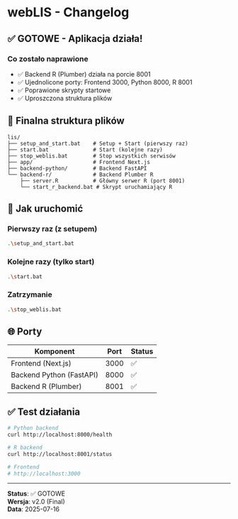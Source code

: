 # webLIS - Changelog

## ✅ GOTOWE - Aplikacja działa!

### Co zostało naprawione

- ✅ Backend R (Plumber) działa na porcie 8001
- ✅ Ujednolicone porty: Frontend 3000, Python 8000, R 8001
- ✅ Poprawione skrypty startowe
- ✅ Uproszczona struktura plików

## 📂 Finalna struktura plików

```
lis/
├── setup_and_start.bat    # Setup + Start (pierwszy raz)
├── start.bat              # Start (kolejne razy)
├── stop_weblis.bat        # Stop wszystkich serwisów
├── app/                   # Frontend Next.js
├── backend-python/        # Backend FastAPI
└── backend-r/             # Backend Plumber R
    ├── server.R           # Główny serwer R (port 8001)
    └── start_r_backend.bat # Skrypt uruchamiający R
```

## 🚀 Jak uruchomić

### Pierwszy raz (z setupem)

```bash
.\setup_and_start.bat
```

### Kolejne razy (tylko start)

```bash
.\start.bat
```

### Zatrzymanie

```bash
.\stop_weblis.bat
```

## 🌐 Porty

| Komponent                | Port | Status |
| ------------------------ | ---- | ------ |
| Frontend (Next.js)       | 3000 | ✅     |
| Backend Python (FastAPI) | 8000 | ✅     |
| Backend R (Plumber)      | 8001 | ✅     |

## ✅ Test działania

```bash
# Python backend
curl http://localhost:8000/health

# R backend
curl http://localhost:8001/status

# Frontend
# http://localhost:3000
```

---

**Status**: ✅ GOTOWE  
**Wersja**: v2.0 (Final)  
**Data**: 2025-07-16
